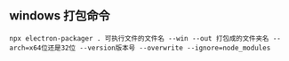 ## windows 打包命令
```
npx electron-packager . 可执行文件的文件名 --win --out 打包成的文件夹名 --arch=x64位还是32位 --version版本号 --overwrite --ignore=node_modules
```
